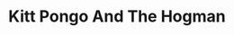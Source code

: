 ---
title: "Kitt Pongo And The Hogman"
url: /darlington/kitt-pongo-and-the-hogman/
shop: weapons
---